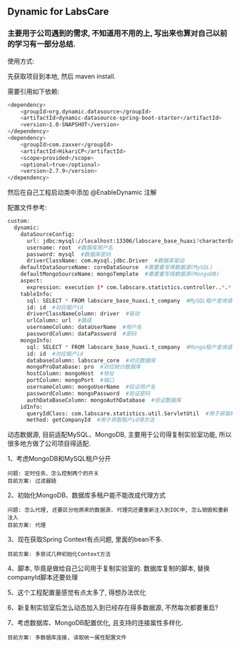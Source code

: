 ## Dynamic for LabsCare
### 主要用于公司遇到的需求, 不知道用不用的上, 写出来也算对自己以前的学习有一部分总结.

使用方式:

先获取项目到本地, 然后 maven install.

需要引用如下依赖:
```bash
<dependency>
    <groupId>org.dynamic.datasource</groupId>
    <artifactId>dynamic-datasource-spring-boot-starter</artifactId>
    <version>1.0-SNAPSHOT</version>
</dependency>
<dependency>
    <groupId>com.zaxxer</groupId>
    <artifactId>HikariCP</artifactId>
    <scope>provided</scope>
    <optional>true</optional>
    <version>2.7.9</version>
</dependency>
```

然后在自己工程启动类中添加 @EnableDynamic 注解

配置文件参考:
```bash
custom:
  dynamic:
    dataSourceConfig:
      url: jdbc:mysql://localhost:13306/labscare_base_huaxi?characterEncoding=utf8&zeroDateTimeBehavior=convertToNull&autoReconnect=true&useSSL=false  #查询配置租户得数据库
      username: root  #数据库用户名
      password: mysql  #数据库密码
      driverClassName: com.mysql.jdbc.Driver  #数据库驱动
    defaultDataSourceName: coreDataSource  #需要重写得数据源(MySQL)
    defaultMongoSourceName: mongoTemplate  #需要重写得数据源(MongoDB)
    aspect:
      expression: execution (* com.labscare.statistics.controller..*.*(..))  #需要拦截得接口, 更新数据源
    tableInfo:
      sql: SELECT * FROM labscare_base_huaxi.t_company  #MySQL租户查询语句
      id: id  #对应租户id
      driverClassNameColumn: driver  #驱动
      urlColumn: url  #路径
      usernameColumn: dataUserName  #用户名
      passwordColumn: dataPassword  #密码
    mongoInfo:
      sql: SELECT * FROM labscare_base_huaxi.t_company  #Mongo租户查询语句
      id: id  #对应租户id
      databaseColumn: labscare_core  #对应数据库
      mongoProDatabase: pro  #对应统计数据库
      hostColumn: mongoHost  #地址
      portColumn: mongoPort  #端口
      usernameColumn: mongoUserName  #验证用户名
      passwordColumn: mongoPassword  #验证密码
      authDataBaseColumn: mongoAuthDatabase  #验证数据库
    idInfo:
      queryIdClass: com.labscare.statistics.util.ServletUtil  #用于获取租户id得类
      method: getCompanyId  #用于获取租户id得方法
```

动态数据源, 目前适配MySQL、MongoDB, 主要用于公司得复制实验室功能, 所以很多地方做了公司项目得适配.

1、考虑MongoDB和MySQL租户分开

    问题: 定时任务、怎么控制两个的开关
    目前方案: 过滤器链

2、初始化MongoDB、数据库多租户能不能改成代理方式

    问题: 怎么代理, 还要区分他原来的数据源. 代理完还要重新注入到IOC中, 怎么销毁和重新注入
    目前方案: 代理

3、现在获取Spring Context有点问题, 里面的bean不多.

    目前方案: 多尝试几种初始化Context方法

4、脚本, 毕竟是做给自己公司用于复制实验室的. 数据库复制的脚本, 替换companyId脚本还要处理

5、这个工程配置量感觉有点太多了, 得想办法优化

6、新复制实验室后怎么动态加入到已经存在得多数据源, 不然每次都要重启?

7、考虑数据库、MongoDB配置优化, 且支持的连接属性多样化.

    目前方案: 多数据库连接, 读取统一属性配置文件
